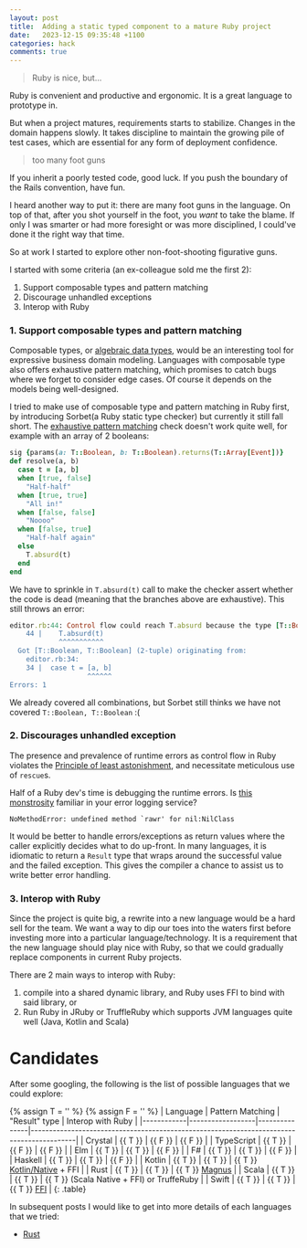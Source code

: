 ```yaml
---
layout: post
title:  Adding a static typed component to a mature Ruby project
date:   2023-12-15 09:35:48 +1100
categories: hack
comments: true
---
```


> Ruby is nice, but...

Ruby is convenient and productive and ergonomic.
It is a great language to prototype in.

But when a project matures, requirements starts to stabilize.
Changes in the domain happens slowly.
It takes discipline to maintain the growing pile of test cases, which are essential for any form of deployment confidence.

> too many foot guns

If you inherit a poorly tested code, good luck.
If you push the boundary of the Rails convention, have fun.

I heard another way to put it: there are many foot guns in the language. 
On top of that, after you shot yourself in the foot, you *want* to take the blame. 
If only I was smarter or had more foresight or was more disciplined, I could've done it the right way that time.

So at work I started to explore other non-foot-shooting figurative guns.

I started with some criteria (an ex-colleague sold me the first 2):

1. Support composable types and pattern matching
1. Discourage unhandled exceptions
1. Interop with Ruby

### 1. Support composable types and pattern matching

Composable types, or [algebraic data types](https://en.wikipedia.org/wiki/Algebraic_data_type), would be an interesting tool for expressive business domain modeling.
Languages with composable type also offers exhaustive pattern matching, which promises to catch bugs where we forget to consider edge cases. 
Of course it depends on the models being well-designed.

I tried to make use of composable type and pattern matching in Ruby first, by introducing Sorbet(a Ruby static type checker) but currently it still fall short.
The [exhaustive pattern matching](https://sorbet.org/docs/exhaustiveness) check doesn't work quite well, for example with an array of 2 booleans:
```ruby
sig {params(a: T::Boolean, b: T::Boolean).returns(T::Array[Event])}
def resolve(a, b)
  case t = [a, b]
  when [true, false]
    "Half-half"
  when [true, true]
    "All in!"
  when [false, false]
    "Noooo"
  when [false, true]
    "Half-half again"
  else
    T.absurd(t)
  end
end
```

We have to sprinkle in `T.absurd(t)` call to make the checker assert whether the code is dead (meaning that the branches above are exhaustive). This still throws an error:
```ruby
editor.rb:44: Control flow could reach T.absurd because the type [T::Boolean, T::Boolean] wasn't handled https://srb.help/7026
    44 |    T.absurd(t)
            ^^^^^^^^^^^
  Got [T::Boolean, T::Boolean] (2-tuple) originating from:
    editor.rb:34:
    34 |  case t = [a, b]
                   ^^^^^^
Errors: 1
```

We already covered all combinations, but Sorbet still thinks we have not covered `T::Boolean, T::Boolean` :(


### 2. Discourages unhandled exception

The presence and prevalence of runtime errors as control flow in Ruby violates the [Principle of least astonishment](https://en.wikipedia.org/wiki/Principle_of_least_astonishment), and necessitate meticulous use of `rescue`s.

Half of a Ruby dev's time is debugging the runtime errors. Is [this monstrosity](https://www.exceptionalcreatures.com/bestiary/NoMethodError.html#undefined-method-for-nil-nilclass) familiar in your error logging service?

```
NoMethodError: undefined method `rawr' for nil:NilClass
```

It would be better to handle errors/exceptions as return values where the caller explicitly decides what to do up-front.
In many languages, it is idiomatic to return a `Result` type that wraps around the successful value and the failed exception. 
This gives the compiler a chance to assist us to write better error handling.


### 3. Interop with Ruby

Since the project is quite big, a rewrite into a new language would be a hard sell for the team. 
We want a way to dip our toes into the waters first before investing more into a particular language/technology.
It is a requirement that the new language should play nice with Ruby, so that we could gradually replace components in current Ruby projects. 

There are 2 main ways to interop with Ruby: 
1. compile into a shared dynamic library, and Ruby uses FFI to bind with said library, or 
2. Run Ruby in JRuby or TruffleRuby which supports JVM languages quite well (Java, Kotlin and Scala)

# Candidates

After some googling, the following is the list of possible languages that we could explore:

{% assign T = '<i aria-hidden="true" title="Yes" class="has-text-primary fa-solid fa-check"></i>' %}
{% assign F = '<i aria-hidden="true" title="No" class="fa-solid fa-xmark"></i>' %}
| Language   | Pattern Matching | "Result" type | Interop with Ruby                                                                        |
|------------|------------------|---------------|------------------------------------------------------------------------------------------|
| Crystal    | {{ T }}          | {{ F }}       | {{ F }}                                                                                  |
| TypeScript | {{ T }}          | {{ F }}       | {{ F }}                                                                                  |
| Elm        | {{ T }}          | {{ T }}       | {{ F }}                                                                                  |
| F#         | {{ T }}          | {{ T }}       | {{ F }}                                                                                  |
| Haskell    | {{ T }}          | {{ T }}       | {{ F }}                                                                                  |
| Kotlin     | {{ T }}          | {{ T }}       | {{ T }} [Kotlin/Native](https://kotlinlang.org/docs/native-dynamic-libraries.html) + FFI |
| Rust       | {{ T }}          | {{ T }}       | {{ T }} [Magnus](https://github.com/matsadler/magnus)                                    |
| Scala      | {{ T }}          | {{ T }}       | {{ T }} (Scala Native + FFI) or TruffeRuby                                               |
| Swift      | {{ T }}          | {{ T }}       | {{ T }} [FFI](https://medium.com/@MarcioK/swift-ruby-interoperability-9a0ce9a70fd2)      |
{: .table}

In subsequent posts I would like to get into more details of each languages that we tried:
- [Rust](/posts/rust-extension.html)
